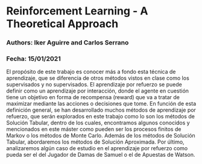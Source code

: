 # Reinforcement Learning - A Theoretical Approach

### Authors: Iker Aguirre and Carlos Serrano

### Fecha: 15/01/2021

El propósito de este trabajo es conocer más a fondo esta técnica de aprendizaje, que se diferencia de otros métodos vistos en clase como los supervisados y no supervisados. El aprendizaje por refuerzo se puede definir como un aprendizaje por interacción, donde el agente en cuestión tiene un objetivo en forma de recompensa (reward) que va a tratar de maximizar mediante las acciones o decisiones que tome. En función de esta definición general, se han desarrollado muchos métodos de aprendizaje por refuerzo, que serán explorados en este trabajo como lo son los métodos de Solución Tabular, dentro de los cuales, encontramos algunos conocidos y mencionados en este máster como pueden ser los procesos finitos de Markov o los métodos de Monte Carlo. Además de los métodos de Solución Tabular, abordaremos los métodos de Solución Aproximada. Por último, analizaremos algún caso de estudio en el aprendizaje por refuerzo como pueda ser el del Jugador de Damas de Samuel o el de Apuestas de Watson.
